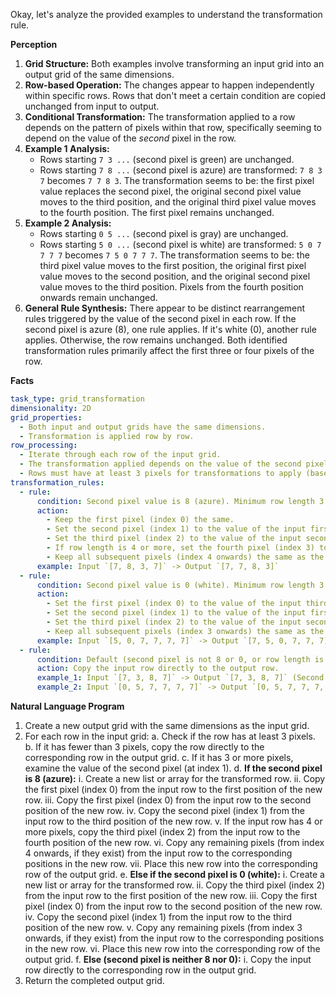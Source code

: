 Okay, let's analyze the provided examples to understand the transformation rule.

**Perception**

1.  **Grid Structure:** Both examples involve transforming an input grid into an output grid of the same dimensions.
2.  **Row-based Operation:** The changes appear to happen independently within specific rows. Rows that don't meet a certain condition are copied unchanged from input to output.
3.  **Conditional Transformation:** The transformation applied to a row depends on the pattern of pixels within that row, specifically seeming to depend on the value of the *second* pixel in the row.
4.  **Example 1 Analysis:**
    *   Rows starting `7 3 ...` (second pixel is green) are unchanged.
    *   Rows starting `7 8 ...` (second pixel is azure) are transformed: `7 8 3 7` becomes `7 7 8 3`. The transformation seems to be: the first pixel value replaces the second pixel, the original second pixel value moves to the third position, and the original third pixel value moves to the fourth position. The first pixel remains unchanged.
5.  **Example 2 Analysis:**
    *   Rows starting `0 5 ...` (second pixel is gray) are unchanged.
    *   Rows starting `5 0 ...` (second pixel is white) are transformed: `5 0 7 7 7 7` becomes `7 5 0 7 7 7`. The transformation seems to be: the third pixel value moves to the first position, the original first pixel value moves to the second position, and the original second pixel value moves to the third position. Pixels from the fourth position onwards remain unchanged.
6.  **General Rule Synthesis:** There appear to be distinct rearrangement rules triggered by the value of the second pixel in each row. If the second pixel is azure (8), one rule applies. If it's white (0), another rule applies. Otherwise, the row remains unchanged. Both identified transformation rules primarily affect the first three or four pixels of the row.

**Facts**


```yaml
task_type: grid_transformation
dimensionality: 2D
grid_properties:
  - Both input and output grids have the same dimensions.
  - Transformation is applied row by row.
row_processing:
  - Iterate through each row of the input grid.
  - The transformation applied depends on the value of the second pixel (index 1) in the row.
  - Rows must have at least 3 pixels for transformations to apply (based on observed rules needing up to the 3rd pixel). Shorter rows likely remain unchanged.
transformation_rules:
  - rule:
      condition: Second pixel value is 8 (azure). Minimum row length 3.
      action:
        - Keep the first pixel (index 0) the same.
        - Set the second pixel (index 1) to the value of the input first pixel (index 0).
        - Set the third pixel (index 2) to the value of the input second pixel (index 1).
        - If row length is 4 or more, set the fourth pixel (index 3) to the value of the input third pixel (index 2).
        - Keep all subsequent pixels (index 4 onwards) the same as the input.
      example: Input `[7, 8, 3, 7]` -> Output `[7, 7, 8, 3]`
  - rule:
      condition: Second pixel value is 0 (white). Minimum row length 3.
      action:
        - Set the first pixel (index 0) to the value of the input third pixel (index 2).
        - Set the second pixel (index 1) to the value of the input first pixel (index 0).
        - Set the third pixel (index 2) to the value of the input second pixel (index 1).
        - Keep all subsequent pixels (index 3 onwards) the same as the input.
      example: Input `[5, 0, 7, 7, 7, 7]` -> Output `[7, 5, 0, 7, 7, 7]`
  - rule:
      condition: Default (second pixel is not 8 or 0, or row length is less than 3).
      action: Copy the input row directly to the output row.
      example_1: Input `[7, 3, 8, 7]` -> Output `[7, 3, 8, 7]` (Second pixel is 3)
      example_2: Input `[0, 5, 7, 7, 7, 7]` -> Output `[0, 5, 7, 7, 7, 7]` (Second pixel is 5)

```


**Natural Language Program**

1.  Create a new output grid with the same dimensions as the input grid.
2.  For each row in the input grid:
    a.  Check if the row has at least 3 pixels.
    b.  If it has fewer than 3 pixels, copy the row directly to the corresponding row in the output grid.
    c.  If it has 3 or more pixels, examine the value of the second pixel (at index 1).
    d.  **If the second pixel is 8 (azure):**
        i.  Create a new list or array for the transformed row.
        ii. Copy the first pixel (index 0) from the input row to the first position of the new row.
        iii. Copy the first pixel (index 0) from the input row to the second position of the new row.
        iv. Copy the second pixel (index 1) from the input row to the third position of the new row.
        v.  If the input row has 4 or more pixels, copy the third pixel (index 2) from the input row to the fourth position of the new row.
        vi. Copy any remaining pixels (from index 4 onwards, if they exist) from the input row to the corresponding positions in the new row.
        vii. Place this new row into the corresponding row of the output grid.
    e.  **Else if the second pixel is 0 (white):**
        i.  Create a new list or array for the transformed row.
        ii. Copy the third pixel (index 2) from the input row to the first position of the new row.
        iii. Copy the first pixel (index 0) from the input row to the second position of the new row.
        iv. Copy the second pixel (index 1) from the input row to the third position of the new row.
        v.  Copy any remaining pixels (from index 3 onwards, if they exist) from the input row to the corresponding positions in the new row.
        vi. Place this new row into the corresponding row of the output grid.
    f.  **Else (second pixel is neither 8 nor 0):**
        i.  Copy the input row directly to the corresponding row in the output grid.
3.  Return the completed output grid.